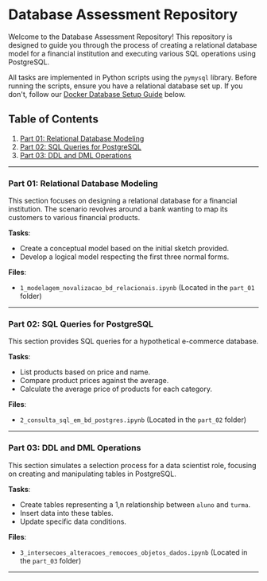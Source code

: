 # Database Assessment Repository

Welcome to the Database Assessment Repository! This repository is designed to guide you through the process of creating a relational database model for a financial institution and executing various SQL operations using PostgreSQL.

All tasks are implemented in Python scripts using the `pymysql` library. Before running the scripts, ensure you have a relational database set up. If you don't, follow our [Docker Database Setup Guide](#docker-database-setup-guide) below.

## Table of Contents

1. [Part 01: Relational Database Modeling](#part-01-relational-database-modeling)
2. [Part 02: SQL Queries for PostgreSQL](#part-02-sql-queries-for-postgresql)
3. [Part 03: DDL and DML Operations](#part-03-ddl-and-dml-operations)

---

### Part 01: Relational Database Modeling

This section focuses on designing a relational database for a financial institution. The scenario revolves around a bank wanting to map its customers to various financial products.

**Tasks**:
- Create a conceptual model based on the initial sketch provided.
- Develop a logical model respecting the first three normal forms.

**Files**:
- `1_modelagem_novalizacao_bd_relacionais.ipynb` (Located in the `part_01` folder)

---

### Part 02: SQL Queries for PostgreSQL

This section provides SQL queries for a hypothetical e-commerce database.

**Tasks**:
- List products based on price and name.
- Compare product prices against the average.
- Calculate the average price of products for each category.

**Files**:
- `2_consulta_sql_em_bd_postgres.ipynb` (Located in the `part_02` folder)

---

### Part 03: DDL and DML Operations

This section simulates a selection process for a data scientist role, focusing on creating and manipulating tables in PostgreSQL.

**Tasks**:
- Create tables representing a 1,n relationship between `aluno` and `turma`.
- Insert data into these tables.
- Update specific data conditions.

**Files**:
- `3_intersecoes_alteracoes_remocoes_objetos_dados.ipynb` (Located in the `part_03` folder)

---

